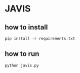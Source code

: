 # JAVIS

## how to install

```shell
pip install -r requirements.txt
```


## how to run
```shell
python javis.py
```

